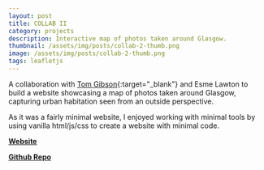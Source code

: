 ```yaml
---
layout: post
title: COLLAB II
category: projects
description: Interactive map of photos taken around Glasgow.
thumbnail: /assets/img/posts/collab-2-thumb.png
image: /assets/img/posts/collab-2-thumb.png
tags: leafletjs
---
```


A collaboration with [Tom Gibson](https://sirtomgibson.com){:target="_blank"} and Esme Lawton to build a website
showcasing a map of photos taken around Glasgow, capturing urban habitation
seen from an outside perspective.

As it was a fairly minimal website, I enjoyed working with minimal tools by using vanilla html/js/css
to create a website with minimal code.

[<b>Website</b>](https://thejester129.github.io/COLAB-II/)

[<b>Github Repo</b>](https://github.com/thejester129/COLAB-II)